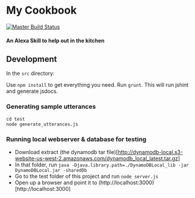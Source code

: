 # My Cookbook
[![Master Build Status](https://travis-ci.org/PeterMitrano/my_cookbook.svg?branch=master)](https://travis-ci.org/PeterMitrano/my_cookbook)

#### An Alexa Skill to help out in the kitchen

## Development

In the `src` directory:

Use `npm install` to get everything you need.
Run `grunt`. This will run jshint and generate jsdocs.

### Generating sample utterances

    cd test
    node generate_utterances.js


### Running local webserver & database for testing

 - Download extract (the dynamodb tar file)[http://dynamodb-local.s3-website-us-west-2.amazonaws.com/dynamodb_local_latest.tar.gz]
 - In that folder, run `java -Djava.library.path=./DynamoDBLocal_lib -jar DynamoDBLocal.jar -sharedDb`
 - Go to the test folder of this project and run `node server.js`
 - Open up a browser and point it to (http://localhost:3000)[http://localhost:3000]
